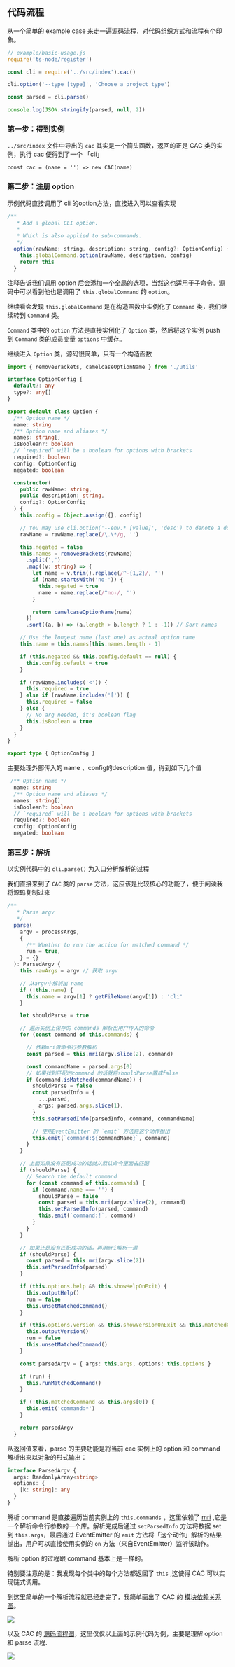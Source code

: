 ## 代码流程
从一个简单的 example case 来走一遍源码流程，对代码组织方式和流程有个印象。
```javascript
// example/basic-usage.js
require('ts-node/register')

const cli = require('../src/index').cac()

cli.option('--type [type]', 'Choose a project type')

const parsed = cli.parse()

console.log(JSON.stringify(parsed, null, 2))

```
### 第一步：得到实例
`../src/index` 文件中导出的 `cac` 其实是一个箭头函数，返回的正是 CAC 类的实例，执行 cac 便得到了一个 「cli」
```
const cac = (name = '') => new CAC(name)
```

### 第二步：注册 option
示例代码直接调用了 cli 的option方法，直接进入可以查看实现
```javascript
/**
   * Add a global CLI option.
   *
   * Which is also applied to sub-commands.
   */
  option(rawName: string, description: string, config?: OptionConfig) {
    this.globalCommand.option(rawName, description, config)
    return this
  }
```
注释告诉我们调用 option 后会添加一个全局的选项，当然这也适用于子命令。源码中可以看到他也是调用了 `this.globalCommand` 的 `option`。

继续看会发现 `this.globalCommand` 是在构造函数中实例化了 `Command` 类，我们继续转到 `Command` 类。

`Command` 类中的 `option` 方法是直接实例化了 `Option` 类，然后将这个实例 push 到 `Command` 类的成员变量 `options` 中缓存。

继续进入 `Option` 类，源码很简单，只有一个构造函数
```typescript
import { removeBrackets, camelcaseOptionName } from './utils'

interface OptionConfig {
  default?: any
  type?: any[]
}

export default class Option {
  /** Option name */
  name: string
  /** Option name and aliases */
  names: string[]
  isBoolean?: boolean
  // `required` will be a boolean for options with brackets
  required?: boolean
  config: OptionConfig
  negated: boolean

  constructor(
    public rawName: string,
    public description: string,
    config?: OptionConfig
  ) {
    this.config = Object.assign({}, config)

    // You may use cli.option('--env.* [value]', 'desc') to denote a dot-nested option
    rawName = rawName.replace(/\.\*/g, '')

    this.negated = false
    this.names = removeBrackets(rawName)
      .split(',')
      .map((v: string) => {
        let name = v.trim().replace(/^-{1,2}/, '')
        if (name.startsWith('no-')) {
          this.negated = true
          name = name.replace(/^no-/, '')
        }

        return camelcaseOptionName(name)
      })
      .sort((a, b) => (a.length > b.length ? 1 : -1)) // Sort names

    // Use the longest name (last one) as actual option name
    this.name = this.names[this.names.length - 1]

    if (this.negated && this.config.default == null) {
      this.config.default = true
    }

    if (rawName.includes('<')) {
      this.required = true
    } else if (rawName.includes('[')) {
      this.required = false
    } else {
      // No arg needed, it's boolean flag
      this.isBoolean = true
    }
  }
}

export type { OptionConfig }

```
主要处理外部传入的 name 、config的description 值，得到如下几个值
```typescript
 /** Option name */
  name: string
  /** Option name and aliases */
  names: string[]
  isBoolean?: boolean
  // `required` will be a boolean for options with brackets
  required?: boolean
  config: OptionConfig
  negated: boolean
```

### 第三步：解析
以实例代码中的 `cli.parse()` 为入口分析解析的过程

我们直接来到了 `CAC` 类的 `parse` 方法，这应该是比较核心的功能了，便于阅读我将源码复制过来
```typescript
/**
   * Parse argv
   */
  parse(
    argv = processArgs,
    {
      /** Whether to run the action for matched command */
      run = true,
    } = {}
  ): ParsedArgv {
    this.rawArgs = argv // 获取 argv

    // 从argv中解析出 name
    if (!this.name) {
      this.name = argv[1] ? getFileName(argv[1]) : 'cli'
    }

    let shouldParse = true

    // 遍历实例上保存的 commands 解析出用户传入的命令
    for (const command of this.commands) {

      // 依赖mri做命令行参数解析
      const parsed = this.mri(argv.slice(2), command)

      const commandName = parsed.args[0]
      // 如果找到匹配的command 的话就将shouldParse置成false
      if (command.isMatched(commandName)) {
        shouldParse = false
        const parsedInfo = {
          ...parsed,
          args: parsed.args.slice(1),
        }
        this.setParsedInfo(parsedInfo, command, commandName)

        // 使用EventEmitter 的 `emit` 方法将这个动作抛出
        this.emit(`command:${commandName}`, command)
      }
    }

    // 上面如果没有匹配成功的话就从默认命令里面去匹配
    if (shouldParse) {
      // Search the default command
      for (const command of this.commands) {
        if (command.name === '') {
          shouldParse = false
          const parsed = this.mri(argv.slice(2), command)
          this.setParsedInfo(parsed, command)
          this.emit(`command:!`, command)
        }
      }
    }

    // 如果还是没有匹配成功的话，再用mri解析一遍
    if (shouldParse) {
      const parsed = this.mri(argv.slice(2))
      this.setParsedInfo(parsed)
    }

    if (this.options.help && this.showHelpOnExit) {
      this.outputHelp()
      run = false
      this.unsetMatchedCommand()
    }

    if (this.options.version && this.showVersionOnExit && this.matchedCommandName == null) {
      this.outputVersion()
      run = false
      this.unsetMatchedCommand()
    }

    const parsedArgv = { args: this.args, options: this.options }

    if (run) {
      this.runMatchedCommand()
    }

    if (!this.matchedCommand && this.args[0]) {
      this.emit('command:*')
    }

    return parsedArgv
  }
```
从返回值来看，parse 的主要功能是将当前 cac 实例上的 option 和 command 解析出来以对象的形式输出：

```typescript
interface ParsedArgv {
  args: ReadonlyArray<string>
  options: {
    [k: string]: any
  }
}
```
解析 command 是直接遍历当前实例上的 `this.commands` ，这里依赖了 [mri](https://github.com/lukeed/mri) ,它是一个解析命令行参数的一个库。解析完成后通过 `setParsedInfo` 方法将数据 set 到 `this.args`，最后通过 EventEmitter 的 `emit` 方法将「这个动作」解析的结果抛出，用户可以直接使用实例的 `on` 方法（来自EventEmitter）监听该动作。

解析 option 的过程跟 command 基本上是一样的。

特别要注意的是：我发现每个类中的每个方法都返回了 `this` ,这使得 CAC 可以实现链式调用。

到这里简单的一个解析流程就已经走完了，我简单画出了 CAC 的 [模块依赖关系图](https://lib.sixtyden.com/CAC%E6%8B%93%E6%89%91%E4%BE%9D%E8%B5%96%E5%85%B3%E7%B3%BB.png)。

![](https://lib.sixtyden.com/CAC%E6%8B%93%E6%89%91%E4%BE%9D%E8%B5%96%E5%85%B3%E7%B3%BB.png)


以及 CAC 的 [源码流程图](https://www.processon.com/view/link/62caa78b0e3e7451a621c082)，这里仅仅以上面的示例代码为例，主要是理解 option 和 parse 流程.

![](https://lib.sixtyden.com/CAC%E6%BA%90%E7%A0%81%E6%B5%81%E7%A8%8B%E5%9B%BE.png)
